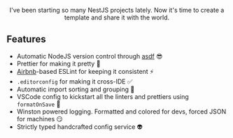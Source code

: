 <p align="center">
  I've been starting so many NestJS projects lately. Now it's time to create a template and share it with the world.
</p>

## Features

- Automatic NodeJS version control through [asdf](https://asdf-vm.com/) 😎
- Prettier for making it pretty 👦
- [Airbnb](https://www.npmjs.com/package/eslint-config-airbnb)-based ESLint for keeping it consistent ⚡
- `.editorconfig` for making it cross-IDE ✅
- Automatic import sorting and grouping 💪
- VSCode config to kickstart all the linters and prettiers using `formatOnSave` 🤤
- Winston powered logging. Formatted and colored for devs, forced JSON for machines 😏
- Strictly typed handcrafted config service 👽
